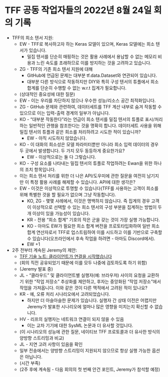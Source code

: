 # TFF 공동 작업자들의 2022년 8월 24일 회의 기록

- TFF의 희소 텐서 지원:
    - EW - TFF로 복사하고자 하는 Keras 모델이 있으며, Keras 모델에는 희소 텐서가 있습니다.
        - 밀집 텐서를 단순히 매핑하는 것은 활용 사례에서 용납할 수 없는 메모리 비용과 느린 속도를 초래하므로 이를 방지하는 것을 고려하고 있습니다.
    - ZG - TFF의 기존 희소 텐서 지원에 대해
        - GitHub에 언급된 문제는 대부분 tf.data.Dataset와 연관되어 있습니다.
        - 대부분 다른 방식으로 작동하지만 DIY와 특히 구성 텐서의 튜플에서 희소 합계를 단순히 수행할 수 없는 w.r.t 집계가 필요합니다.
    - (상대적인 중요성에 대한 질문)
    - EW - 이는 우리를 차단하지 않으나 우수한 성능/리소스 공간 최적화입니다.
    - ZG - GitHub 문제와 관련하여, 데이터세트를 TFF 계산 내부로 숨겨 작동할 수 있으므로 이는 입력-출력 경계의 일부가 아닙니다.
    - KO - “대부분 작동한다”라는 언급이 희소 텐서를 밀집 텐서의 튜플로 표시/처리하는 일반적인 관행을 참조한다는 것을 명확히 합니다. 데이터세트 사용을 위해 밀집 텐서의 튜플과 같은 희소를 처리하려고 시도한 적이 있습니까?
        - EW - 아직 시도하지 않았습니다.
    - KO - 이 대화의 희소성은 모델 파라미터뿐만 아니라 희소 입력 데이터의 경우 두 곳에서 발생합니다. 두 가지 모두 동등하게 중요한가요?
        - EW - 이상적으로는 둘 다 그렇습니다.
    - KO - 구성 요소를 나타내는 밀집 텐서의 튜플로 작업하려는 Ewan을 위한 하나의 조치 항목입니다.
    - 이는 희소 텐서 처리를 위한 더 나은 API/도우미에 관한 질문을 여전히 남기지만 이 특정 활용 사례를 해제할 수 있습니다. API에 대한 생각은?
    - EW - 이것은 이상적으로 투명할 수 있습니다(TFF를 사용하는 고객이 희소를 위해 특별한 것을 할 필요가 없으며 그냥 작동합니다).
        - KO, ZG - 몇몇 사례에서, 이것은 명백하지 않습니다. 즉 집계의 경우 고객이 이상적으로 선택할 수 있는 희소 텐서의 구성 부분을 집계하는 방법이 두 개 이상이 있을 가능성이 있습니다.
        - KR - 전용 “희소 합계” 기호의 작은 군을 갖는 것이 가장 실행 가능합니다.
        - KO - 아마도 EW가 필요한 희소 합계 버전을 프로토타입화하여 일반 희소 합계 연산자로서 TFF로 업스트림하여 이를 시드하고 이를 기반으로 구축할 수 있습니다(오프라인에서 후속 작업을 하려면 - 아마도 Discord에서).
        - EW +1
- 2주 전부터 계속된 Jeremy의 제안:
    - [TFF 기술 노트: 클라이언트가 연결을 시작했습니다](https://docs.google.com/document/d/10rvJdXRtgVOYNU2cj-M4ycGLoAxI2m3BKcRJQtE9nY8/edit#heading=h.sw48ol3t02xj)
    - (회의 직전 공유되었기 때문에 이를 모두 나중에 검토하도록 하기 위함)
    - (Jeremy 발표 중)
    - JL - “클라우드” 및 클라이언트별 실행자(예: 브라우저) 사이의 요청을 교환하기 위한 “작업 저장소” 추상화를 제안하고, 후자는 중앙화된 “작업 저장소”에서 작업을 가져옵니다. 이와 같은 것이 다른 맥적에서 고려된 적이 있나요?
    - KR - 예, 오류 처리 시나리오에서 고려되었습니다.
        - 하지만 더 아슬아슬한 문제가 있습니다. 실행자 간 상태 이전은 어렵지만 Jeremy가 발표한 시나리오에 얼마나 많은 영향을 미치는지 확신할 수 없습니다.
    - HV - 리프의 실행자는 네트워크 연결이 되지 않을 수 있음
        - 이는 교차 기기에 대한 SysML 논문과 더 유사할 것입니다.
    - (이 시나리오의 성능에 관한 질문, 네이티브 TFF 프로토콜과 더 유사한 방식의 양방향 스트리밍과 비교)
    - JL - 지연 고려 사항이 있음을 확인
    - 일부 전송에서는 양방향 스트리밍이 지원되지 않으므로 항상 실행 가능한 옵션은 아닙니다.
    - (시간 부족)
    - (2주 후에 계속됨 - 다음 회의의 첫 번째 안건 포인트, Jeremy가 참석할 예정)

